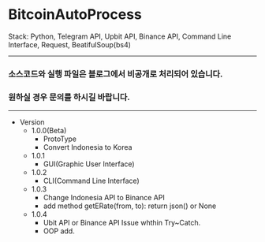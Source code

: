 # BitcoinAutoProcess

Stack: Python, Telegram API, Upbit API, Binance API, Command Line Interface, Request, BeatifulSoup(bs4)

---

### 소스코드와 실행 파일은 블로그에서 비공개로 처리되어 있습니다.    
### 원하실 경우 문의를 하시길 바랍니다.

---

- Version
   - 1.0.0(Beta)
      - ProtoType
      - Convert Indonesia to Korea
   - 1.0.1
      - GUI(Graphic User Interface)
   - 1.0.2
      - CLI(Command Line Interface)
   - 1.0.3
      - Change Indonesia API to Binance API
      - add method getERate(from, to): return json() or None
   - 1.0.4
      - Ubit API or Binance API Issue whthin Try~Catch.
      - OOP add.
